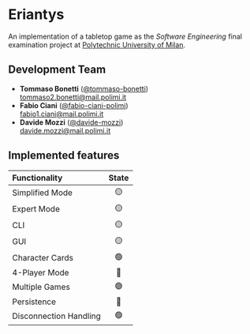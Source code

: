 # Eriantys
An implementation of a tabletop game as the _Software Engineering_ final examination project at [Polytechnic University of Milan](https://www.polimi.it/).

## Development Team
* **Tommaso Bonetti** ([@tommaso-bonetti](https://github.com/tommaso-bonetti))  
[tommaso2.bonetti@mail.polimi.it](mailto:tommaso2.bonetti@mail.polimi.it)
* **Fabio Ciani** ([@fabio-ciani-polimi](https://github.com/fabio-ciani-polimi))  
[fabio1.ciani@mail.polimi.it](mailto:fabio1.ciani@mail.polimi.it)
* **Davide Mozzi** ([@davide-mozzi](https://github.com/davide-mozzi))  
[davide.mozzi@mail.polimi.it](mailto:davide.mozzi@mail.polimi.it)

## Implemented features
| Functionality             | State             |
| :---                      | :---:             |
| Simplified Mode           | :yellow_circle:   |
| Expert Mode               | :yellow_circle:   |
| CLI                       | :yellow_circle:   |
| GUI                       | :yellow_circle:   |
| Character Cards           | :green_circle:    |
| 4-Player Mode             | :red_circle:      |
| Multiple Games            | :green_circle:    |
| Persistence               | :red_circle:      |
| Disconnection Handling    | :green_circle:    |